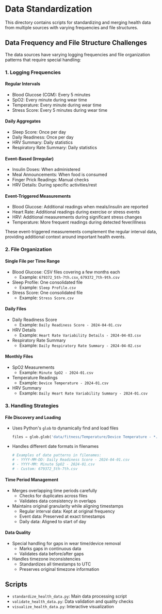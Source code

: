 # Data Standardization

This directory contains scripts for standardizing and merging health data from multiple sources with varying frequencies and file structures.

## Data Frequency and File Structure Challenges

The data sources have varying logging frequencies and file organization patterns that require special handling:

### 1. Logging Frequencies

#### Regular Intervals
- Blood Glucose (CGM): Every 5 minutes
- SpO2: Every minute during wear time
- Temperature: Every minute during wear time
- Stress Score: Every 5 minutes during wear time

#### Daily Aggregates
- Sleep Score: Once per day
- Daily Readiness: Once per day
- HRV Summary: Daily statistics
- Respiratory Rate Summary: Daily statistics

#### Event-Based (Irregular)
- Insulin Doses: When administered
- Meal Announcements: When food is consumed
- Finger Prick Readings: Manual checks
- HRV Details: During specific activities/rest

#### Event-Triggered Measurements
- Blood Glucose: Additional readings when meals/insulin are reported
- Heart Rate: Additional readings during exercise or stress events
- HRV: Additional measurements during significant stress changes
- Temperature: More frequent readings during detected fever/illness

These event-triggered measurements complement the regular interval data, providing additional context around important health events.

### 2. File Organization

#### Single File per Time Range
- Blood Glucose: CSV files covering a few months each
  - Example: `679372_5th-7th.csv`, `679372_7th-9th.csv`
- Sleep Profile: One consolidated file
  - Example: `Sleep Profile.csv`
- Stress Score: One consolidated file
  - Example: `Stress Score.csv`

#### Daily Files
- Daily Readiness Score
  - Example: `Daily Readiness Score - 2024-04-01.csv`
- HRV Details
  - Example: `Heart Rate Variability Details - 2024-04-03.csv`
- Respiratory Rate Summary
  - Example: `Daily Respiratory Rate Summary - 2024-04-02.csv`

#### Monthly Files
- SpO2 Measurements
  - Example: `Minute SpO2 - 2024-01.csv`
- Temperature Readings
  - Example: `Device Temperature - 2024-01.csv`
- HRV Summary
  - Example: `Daily Heart Rate Variability Summary - 2024-01.csv`

### 3. Handling Strategies

#### File Discovery and Loading
- Uses Python's `glob` to dynamically find and load files
  ```python
  files = glob.glob('data/fitness/Temperature/Device Temperature - *.csv')
  ```
- Handles different date formats in filenames
  ```python
  # Examples of date patterns in filenames:
  # - YYYY-MM-DD: Daily Readiness Score - 2024-04-01.csv
  # - YYYY-MM: Minute SpO2 - 2024-01.csv
  # - Custom: 679372_5th-7th.csv
  ```

#### Time Period Management
- Merges overlapping time periods carefully
  - Checks for duplicates across files
  - Validates data consistency in overlaps
- Maintains original granularity while aligning timestamps
  - Regular interval data: Kept at original frequency
  - Event data: Preserved at exact timestamps
  - Daily data: Aligned to start of day

#### Data Quality
- Special handling for gaps in wear time/device removal
  - Marks gaps in continuous data
  - Validates data before/after gaps
- Handles timezone inconsistencies
  - Standardizes all timestamps to UTC
  - Preserves original timezone information

## Scripts

- `standardize_health_data.py`: Main data processing script
- `validate_health_data.py`: Data validation and quality checks
- `visualize_health_data.py`: Interactive visualization